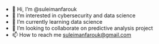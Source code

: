 - 👋 Hi, I’m @suleimanfarouk
- 👀 I’m interested in cybersecurity and data science
- 🌱 I’m currently learning data science
- 💞️ I’m looking to collaborate on predictive analysis project
- 📫 How to reach me suleimanfarouk@gmail.com

<!---
suleimanfarouk/suleimanfarouk is a ✨ special ✨ repository because its `README.md` (this file) appears on your GitHub profile.
You can click the Preview link to take a look at your changes.
--->
